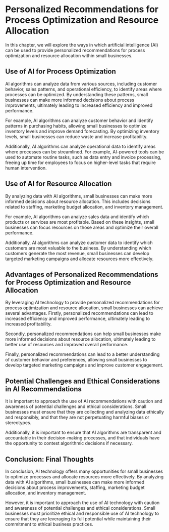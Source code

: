 Personalized Recommendations for Process Optimization and Resource Allocation
===============================================================================================================================

In this chapter, we will explore the ways in which artificial intelligence (AI) can be used to provide personalized recommendations for process optimization and resource allocation within small businesses.

Use of AI for Process Optimization
----------------------------------

AI algorithms can analyze data from various sources, including customer behavior, sales patterns, and operational efficiency, to identify areas where processes can be optimized. By understanding these patterns, small businesses can make more informed decisions about process improvements, ultimately leading to increased efficiency and improved performance.

For example, AI algorithms can analyze customer behavior and identify patterns in purchasing habits, allowing small businesses to optimize inventory levels and improve demand forecasting. By optimizing inventory levels, small businesses can reduce waste and increase profitability.

Additionally, AI algorithms can analyze operational data to identify areas where processes can be streamlined. For example, AI-powered tools can be used to automate routine tasks, such as data entry and invoice processing, freeing up time for employees to focus on higher-level tasks that require human intervention.

Use of AI for Resource Allocation
---------------------------------

By analyzing data with AI algorithms, small businesses can make more informed decisions about resource allocation. This includes decisions related to staffing, marketing budget allocation, and inventory management.

For example, AI algorithms can analyze sales data and identify which products or services are most profitable. Based on these insights, small businesses can focus resources on those areas and optimize their overall performance.

Additionally, AI algorithms can analyze customer data to identify which customers are most valuable to the business. By understanding which customers generate the most revenue, small businesses can develop targeted marketing campaigns and allocate resources more effectively.

Advantages of Personalized Recommendations for Process Optimization and Resource Allocation
-------------------------------------------------------------------------------------------

By leveraging AI technology to provide personalized recommendations for process optimization and resource allocation, small businesses can achieve several advantages. Firstly, personalized recommendations can lead to increased efficiency and improved performance, ultimately leading to increased profitability.

Secondly, personalized recommendations can help small businesses make more informed decisions about resource allocation, ultimately leading to better use of resources and improved overall performance.

Finally, personalized recommendations can lead to a better understanding of customer behavior and preferences, allowing small businesses to develop targeted marketing campaigns and improve customer engagement.

Potential Challenges and Ethical Considerations in AI Recommendations
---------------------------------------------------------------------

It is important to approach the use of AI recommendations with caution and awareness of potential challenges and ethical considerations. Small businesses must ensure that they are collecting and analyzing data ethically and responsibly, and that they are not perpetuating harmful biases or stereotypes.

Additionally, it is important to ensure that AI algorithms are transparent and accountable in their decision-making processes, and that individuals have the opportunity to contest algorithmic decisions if necessary.

Conclusion: Final Thoughts
--------------------------

In conclusion, AI technology offers many opportunities for small businesses to optimize processes and allocate resources more effectively. By analyzing data with AI algorithms, small businesses can make more informed decisions about process improvements, staffing, marketing budget allocation, and inventory management.

However, it is important to approach the use of AI technology with caution and awareness of potential challenges and ethical considerations. Small businesses must prioritize ethical and responsible use of AI technology to ensure that they are leveraging its full potential while maintaining their commitment to ethical business practices.
